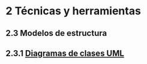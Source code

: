 # 2 Técnicas y herramientas

## 2.3 Modelos de estructura

## 2.3.1 [Diagramas de clases UML](./2_3_1_Diagramas_de_clases_UML.md)